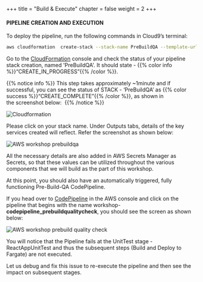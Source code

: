 +++
title = "Build & Execute"
chapter = false
weight = 2
+++

#### PIPELINE CREATION AND EXECUTION

To deploy the pipeline, run the following commands in Cloud9’s terminal:

```bash text
aws cloudformation  create-stack --stack-name PreBuildQA --template-url https://aws-wrkshp-artifacts.s3-eu-west-1.amazonaws.com/awsworkshop_infrastructure_artefacts/awsworkshop_prebuild_qa.json --capabilities CAPABILITY_NAMED_IAM
```

Go to the [CloudFormation](https://console.aws.amazon.com/cloudformation/home) console and check the status of your pipeline stack creation, named 'PreBuildQA'. It should state - {{% color info %}}“CREATE_IN_PROGRESS”{{% /color %}}.

{{% notice info %}}
This step takes approximately ~1minute and if successful, you can see the status of STACK - ‘PreBuildQA’ as {{% color success %}}“CREATE_COMPLETE”{{% /color %}}, as shown in the screenshot below: 
{{% /notice %}}







![Cloudformation](/images/module1/Module_1-1.png)

Please click on your stack name. Under Outputs tabs, details of the key services created will reflect. Refer the screenshot as shown below:

![AWS workshop prebuildqa](/images/module1/Module_1-2.png)

All the necessary details are also added in AWS Secrets Manager as Secrets, so that these values can be utilized throughout the various components that we will build as the part of this workshop.

At this point, you should also have an automatically triggered, fully functioning Pre-Build-QA CodePipeline. 

If you head over to [CodePipeline](https://console.aws.amazon.com/codesuite/codepipeline/home) in the AWS console and click on the pipeline that begins with the name workshop-**codepipeline_prebuildqualitycheck**, you should see the screen as shown below: 


![AWS workshop prebuild quality check](/images/module1/Module_1-3.png)

You will notice that the Pipeline fails at the UnitTest stage - ReactAppUnitTest and thus the subsequent steps (Build and Deploy to Fargate) are not executed.

Let us debug and fix this issue to re-execute the pipeline and then see the impact on subsequent stages.





